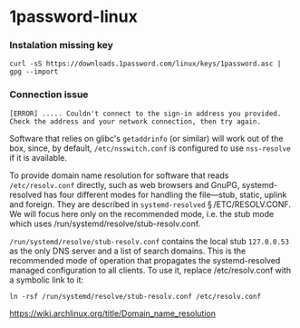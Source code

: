 # 1password-linux


### Instalation missing key

```
curl -sS https://downloads.1password.com/linux/keys/1password.asc | gpg --import
```



### Connection issue 

```
[ERROR] ..... Couldn't connect to the sign-in address you provided. Check the address and your network connection, then try again.
```

Software that relies on glibc's `getaddrinfo` (or similar) will work out of the box, since, by default, `/etc/nsswitch.conf` is configured to use `nss-resolve` if it is available.

To provide domain name resolution for software that reads `/etc/resolv.conf` directly, such as web browsers and GnuPG, systemd-resolved has four different modes for handling the file—stub, static, uplink and foreign. They are described in `systemd-resolved` § /ETC/RESOLV.CONF. We will focus here only on the recommended mode, i.e. the stub mode which uses /run/systemd/resolve/stub-resolv.conf.

`/run/systemd/resolve/stub-resolv.conf` contains the local stub `127.0.0.53` as the only DNS server and a list of search domains. This is the recommended mode of operation that propagates the systemd-resolved managed configuration to all clients. To use it, replace /etc/resolv.conf with a symbolic link to it:

```
ln -rsf /run/systemd/resolve/stub-resolv.conf /etc/resolv.conf
```

https://wiki.archlinux.org/title/Domain_name_resolution

